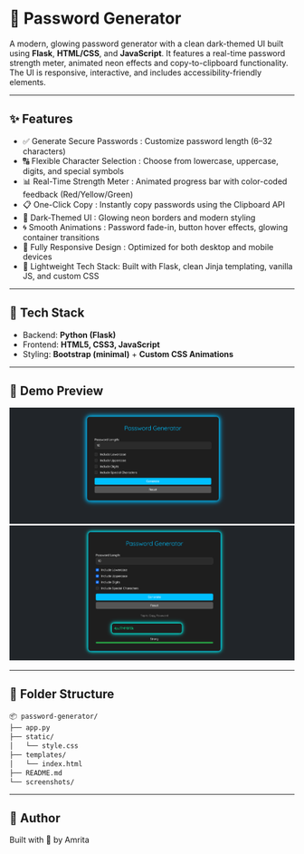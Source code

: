 # 🔐 Password Generator

A modern, glowing password generator with a clean dark-themed UI built using **Flask**, **HTML/CSS**, and **JavaScript**. It features a real-time password strength meter, animated neon effects and copy-to-clipboard functionality. The UI is responsive, interactive, and includes accessibility-friendly elements.

---

## ✨ Features

- ✅ Generate Secure Passwords : Customize password length (6–32 characters)
- 🔠 Flexible Character Selection : Choose from lowercase, uppercase, digits, and special symbols
- 📊 Real-Time Strength Meter : Animated progress bar with color-coded feedback (Red/Yellow/Green)
- 📋 One-Click Copy : Instantly copy passwords using the Clipboard API
- 🌌 Dark-Themed UI : Glowing neon borders and modern styling
- 🌀 Smooth Animations : Password fade-in, button hover effects, glowing container transitions
- 📱 Fully Responsive Design : Optimized for both desktop and mobile devices
- 🧠 Lightweight Tech Stack: Built with Flask, clean Jinja templating, vanilla JS, and custom CSS

---

## 🚀 Tech Stack

- Backend: **Python (Flask)**
- Frontend: **HTML5, CSS3, JavaScript**
- Styling: **Bootstrap (minimal)** + **Custom CSS Animations**

---

## 📸 Demo Preview

![paasword generator Screenshot](preview_1.png)  
![paasword generator Screenshot](preview_2.png)  

---

## 📁 Folder Structure

```
📦 password-generator/
├── app.py
├── static/
│   └── style.css
├── templates/
│   └── index.html
├── README.md
└── screenshots/
```

---
## 🙌 Author

Built with 💖 by Amrita

